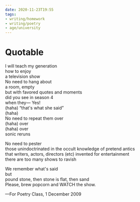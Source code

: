 ```yaml
---
date: 2020-11-23T19:55
tags:
- writing/homework
- writing/poetry
- age/university
---
```


# Quotable

I will teach my generation  
how to enjoy  
a television show  
No need to hang about  
a room, empty  
but with favored quotes and moments  
did you see in season 4  
when they— Yes!  
(haha) “that's what she said”  
(haha)  
No need to repeat them over  
(haha) over  
(haha) over  
sonic reruns  

No need to pester  
those unindoctrinated in the occult knowledge of pretend antics  
that writers, actors, directors (etc) invented for entertainment  
there are too many shows to ravish  

We remember what's said  
but  
pound stone, then stone is flat, then sand  
Please, brew popcorn and WATCH the show.  

—For Poetry Class, 1 December 2009
